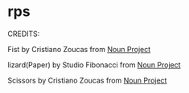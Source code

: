 # rps

CREDITS:

Fist by Cristiano Zoucas from <a href="https://thenounproject.com/browse/icons/term/fist/" target="_blank" title="Fist Icons">Noun Project</a>

lizard(Paper) by Studio Fibonacci from <a href="https://thenounproject.com/browse/icons/term/lizard/" target="_blank" title="lizard Icons">Noun Project</a>

Scissors by Cristiano Zoucas from <a href="https://thenounproject.com/browse/icons/term/scissors/" target="_blank" title="Scissors Icons">Noun Project</a>
